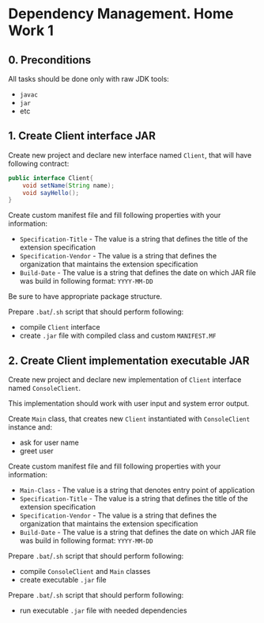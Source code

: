 Dependency Management. Home Work 1
===============
0\. Preconditions
---------------
All tasks should be done only with raw JDK tools:
* `javac`
* `jar`
* etc

1\. Create Client interface JAR
---------------

Create new project and declare new interface named `Client`, that will have following contract:

```java
public interface Client{
    void setName(String name);
    void sayHello();
}
```

Create custom manifest file and fill following properties with your information:
* `Specification-Title` - The value is a string that defines the title of the extension specification
* `Specification-Vendor` - The value is a string that defines the organization that maintains the extension specification
* `Build-Date` - The value is a string that defines the date on which JAR file was build in following format: `YYYY-MM-DD`

Be sure to have appropriate package structure.

Prepare `.bat`/`.sh` script that should perform following:
* compile `Client` interface
* create `.jar` file with compiled class and custom `MANIFEST.MF`

2\. Create Client implementation executable JAR
---------------

Create new project and declare new implementation of `Client` interface named `ConsoleClient`.

This implementation should work with user input and system error output.

Create `Main` class, that creates new `Client` instantiated with `ConsoleClient` instance and:
* ask for user name
* greet user

Create custom manifest file and fill following properties with your information:
* `Main-Class` - The value is a string that denotes entry point of application
* `Specification-Title` - The value is a string that defines the title of the extension specification
* `Specification-Vendor` - The value is a string that defines the organization that maintains the extension specification
* `Build-Date` - The value is a string that defines the date on which JAR file was build in following format: `YYYY-MM-DD`

Prepare `.bat`/`.sh` script that should perform following:
* compile `ConsoleClient` and `Main` classes
* create executable `.jar` file

Prepare `.bat`/`.sh` script that should perform following:
* run executable `.jar` file with needed dependencies
